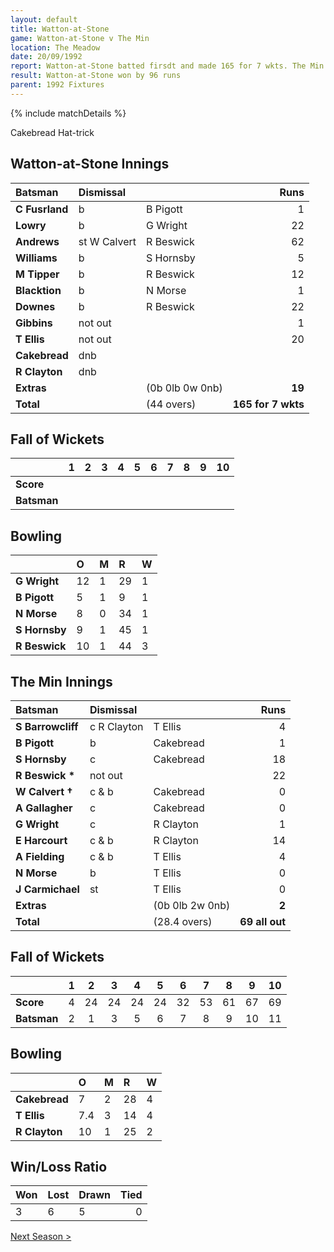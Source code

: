 ```yaml
---
layout: default
title: Watton-at-Stone
game: Watton-at-Stone v The Min
location: The Meadow
date: 20/09/1992
report: Watton-at-Stone batted firsdt and made 165 for 7 wkts. The Min replied with 69 all out
result: Watton-at-Stone won by 96 runs
parent: 1992 Fixtures
---
```


{% include matchDetails %}

Cakebread Hat-trick

## Watton-at-Stone Innings

| Batsman | Dismissal |  | Runs |
|:---|:---|---|---:|
| **C Fusrland** | b | B Pigott | 1 |
| **Lowry** | b | G Wright | 22 |
| **Andrews** | st W Calvert | R Beswick | 62 |
| **Williams** | b | S Hornsby | 5 |
| **M Tipper** | b | R Beswick | 12 |
| **Blacktion** | b | N Morse | 1 |
| **Downes** | b | R Beswick | 22 |
| **Gibbins** | not out |  | 1 |
| **T Ellis** | not out |  | 20 |
| **Cakebread** | dnb |  |  |
| **R Clayton** | dnb |  |  |
| **Extras** | | (0b 0lb 0w 0nb) | **19** |
| **Total** | | (44 overs) | **165 for 7 wkts** |

## Fall of Wickets

| | 1 | 2 | 3 | 4 | 5 | 6 | 7 | 8 | 9 | 10 |
|---|:---:|:---:|:---:|:---:|:---:|:---:|:---:|:---:|:---:|:---:|
| **Score** |  |  |  |  |  |  |  |  |  |  |
| **Batsman** |  |  |  |  |  |  |  |  |  |  |

## Bowling

| | O | M | R | W |
|---|:---|:---|:---|:---|
| **G Wright** | 12 | 1 | 29 | 1 |
| **B Pigott** | 5 | 1 | 9 | 1 |
| **N Morse** | 8 | 0 | 34 | 1 |
| **S Hornsby** | 9 | 1 | 45 | 1 |
| **R Beswick** | 10 | 1 | 44 | 3 |

## The Min Innings

| Batsman | Dismissal |  | Runs |
|:---|:---|---|---:|
| **S Barrowcliff** | c R Clayton | T Ellis | 4 |
| **B Pigott** | b | Cakebread | 1 |
| **S Hornsby** | c | Cakebread | 18 |
| **R Beswick &#42;** | not out |  | 22 |
| **W Calvert &#8224;** | c & b | Cakebread | 0 |
| **A Gallagher** | c | Cakebread | 0 |
| **G Wright** | c | R Clayton | 1 |
| **E Harcourt** | c & b | R Clayton | 14 |
| **A Fielding** | c & b | T Ellis | 4 |
| **N Morse** | b | T Ellis | 0 |
| **J Carmichael** | st | T Ellis | 0 |
| **Extras** | | (0b 0lb 2w 0nb) | **2** |
| **Total** | | (28.4 overs) | **69 all out** |

## Fall of Wickets

| | 1 | 2 | 3 | 4 | 5 | 6 | 7 | 8 | 9 | 10 |
|---|:---:|:---:|:---:|:---:|:---:|:---:|:---:|:---:|:---:|:---:|
| **Score** | 4 | 24 | 24 | 24 | 24 | 32 | 53 | 61 | 67 | 69 |
| **Batsman** | 2 | 1 | 3 | 5 | 6 | 7 | 8 | 9 | 10 | 11 |

## Bowling

| | O | M | R | W |
|---|:---|:---|:---|:---|
| **Cakebread** | 7 | 2 | 28 | 4 |
| **T Ellis** | 7.4 | 3 | 14 | 4 |
| **R Clayton** | 10 | 1 | 25 | 2 |

## Win/Loss Ratio

| Won | Lost | Drawn | Tied |
|:---|:---|:---|---:|
| 3 | 6 | 5 | 0 |

[Next Season >](1993)